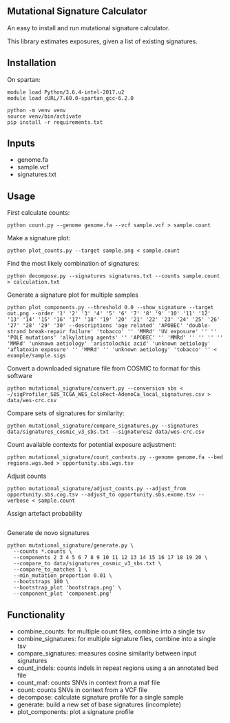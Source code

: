 
## Mutational Signature Calculator
An easy to install and run mutational signature calculator.

This library estimates exposures, given a list of existing signatures.

## Installation

On spartan:
```
module load Python/3.6.4-intel-2017.u2
module load cURL/7.60.0-spartan_gcc-6.2.0
```

```
python -m venv venv
source venv/bin/activate
pip install -r requirements.txt
```

## Inputs
* genome.fa
* sample.vcf
* signatures.txt

## Usage
First calculate counts:
```
python count.py --genome genome.fa --vcf sample.vcf > sample.count
```

Make a signature plot:
```
python plot_counts.py --target sample.png < sample.count
```

Find the most likely combination of signatures:
```
python decompose.py --signatures signatures.txt --counts sample.count > calculation.txt
```

Generate a signature plot for multiple samples
```
python plot_components.py --threshold 0.0 --show_signature --target out.png --order '1' '2' '3' '4' '5' '6' '7' '8' '9' '10' '11' '12' '13' '14' '15' '16' '17' '18' '19' '20' '21' '22' '23' '24' '25' '26' '27' '28' '29' '30' --descriptions 'age related' 'APOBEC' 'double-strand break-repair failure' 'tobacco' '' 'MMRd' 'UV exposure' '' '' 'POLE mutations' 'alkylating agents' '' 'APOBEC' '' 'MMRd' '' '' '' '' 'MMRd' 'unknown aetiology' 'aristolochic acid' 'unknown aetiology' 'aflatoxin exposure' '' 'MMRd' '' 'unknown aetiology' 'tobacco' '' < example/sample.sigs
```

Convert a downloaded signature file from COSMIC to format for this software
```
python mutational_signature/convert.py --conversion sbs < ~/sigProfiler_SBS_TCGA_WES_ColoRect-AdenoCa_local_signatures.csv > data/wes-crc.csv
```

Compare sets of signatures for similarity:
```
python mutational_signature/compare_signatures.py --signatures data/signatures_cosmic_v3_sbs.txt --signatures2 data/wes-crc.csv
```

Count available contexts for potential exposure adjustment:
```
python mutational_signature/count_contexts.py --genome genome.fa --bed regions.wgs.bed > opportunity.sbs.wgs.tsv
```

Adjust counts
```
python mutational_signature/adjust_counts.py --adjust_from opportunity.sbs.cog.tsv --adjust_to opportunity.sbs.exome.tsv --verbose < sample.count
```

Assign artefact probability
```
```

Generate de novo signatures
```
python mutational_signature/generate.py \
  --counts *.counts \
  --components 2 3 4 5 6 7 8 9 10 11 12 13 14 15 16 17 18 19 20 \
  --compare_to data/signatures_cosmic_v3_sbs.txt \
  --compare_to_matches 1 \
  --min_mutation_proportion 0.01 \
  --bootstraps 100 \
  --bootstrap_plot 'bootstraps.png' \
  --component_plot 'component.png'
```

## Functionality
* combine_counts: for multiple count files, combine into a single tsv
* combine_signatures: for multiple signature files, combine into a single tsv
* compare_signatures: measures cosine similarity between input signatures
* count_indels: counts indels in repeat regions using a an annotated bed file
* count_maf: counts SNVs in context from a maf file
* count: counts SNVs in context from a VCF file
* decompose: calculate signature profile for a single sample
* generate: build a new set of base signatures (incomplete)
* plot_components: plot a signature profile
